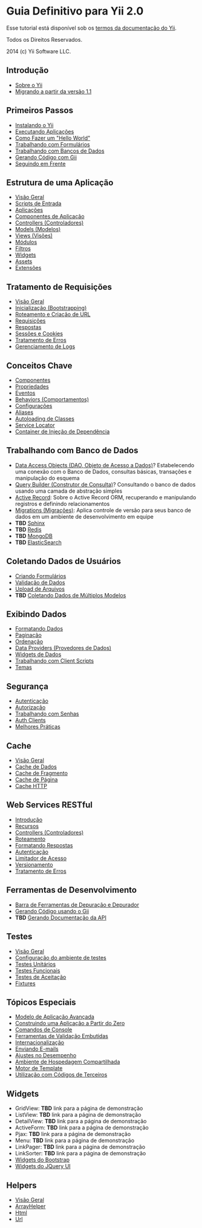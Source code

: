 Guia Definitivo para Yii 2.0
============================

Esse tutorial está disponível sob os [termos da documentação do Yii](http://www.yiiframework.com/doc/terms/).

Todos os Direitos Reservados.

2014 (c) Yii Software LLC.


Introdução
----------

* [Sobre o Yii](intro-yii.md)
* [Migrando a partir da versão 1.1](intro-upgrade-from-v1.md)


Primeiros Passos
----------------

* [Instalando o Yii](start-installation.md)
* [Executando Aplicações](start-workflow.md)
* [Como Fazer um "Hello World"](start-hello.md)
* [Trabalhando com Formulários](start-forms.md)
* [Trabalhando com Bancos de Dados](start-databases.md)
* [Gerando Código com Gii](start-gii.md)
* [Seguindo em Frente](start-looking-ahead.md)


Estrutura de uma Aplicação
--------------------------

* [Visão Geral](structure-overview.md)
* [Scripts de Entrada](structure-entry-scripts.md)
* [Aplicações](structure-applications.md)
* [Componentes de Aplicação](structure-application-components.md)
* [Controllers (Controladores)](structure-controllers.md)
* [Models (Modelos)](structure-models.md)
* [Views (Visões)](structure-views.md)
* [Módulos](structure-modules.md)
* [Filtros](structure-filters.md)
* [Widgets](structure-widgets.md)
* [Assets](structure-assets.md)
* [Extensões](structure-extensions.md)


Tratamento de Requisições
-------------------------

* [Visão Geral](runtime-overview.md)
* [Inicialização (Bootstrapping)](runtime-bootstrapping.md)
* [Roteamento e Criação de URL](runtime-routing.md)
* [Requisições](runtime-requests.md)
* [Respostas](runtime-responses.md)
* [Sessões e Cookies](runtime-sessions-cookies.md)
* [Tratamento de Erros](runtime-handling-errors.md)
* [Gerenciamento de Logs](runtime-logging.md)


Conceitos Chave
---------------

* [Componentes](concept-components.md)
* [Propriedades](concept-properties.md)
* [Eventos](concept-events.md)
* [Behaviors (Comportamentos)](concept-behaviors.md)
* [Configurações](concept-configurations.md)
* [Aliases](concept-aliases.md)
* [Autoloading de Classes](concept-autoloading.md)
* [Service Locator](concept-service-locator.md)
* [Container de Injeção de Dependência](concept-di-container.md)


Trabalhando com Banco de Dados
------------------------------

* [Data Access Objects (DAO, Objeto de Acesso a Dados)](db-dao.md)? Estabelecendo uma conexão com o Banco de Dados, consultas básicas, transações e manipulação do esquema
* [Query Builder (Construtor de Consulta)](db-query-builder.md)? Consultando o banco de dados usando uma camada de abstração simples
* [Active Record](db-active-record.md): Sobre o Active Record ORM, recuperando e manipulando registros e definindo relacionamentos
* [Migrations (Migrações)](db-migrations.md): Aplica controle de versão para seus banco de dados em um ambiente de desenvolvimento em equipe
* **TBD** [Sphinx](db-sphinx.md)
* **TBD** [Redis](db-redis.md)
* **TBD** [MongoDB](db-mongodb.md)
* **TBD** [ElasticSearch](db-elasticsearch.md)


Coletando Dados de Usuários
---------------------------

* [Criando Formulários](input-forms.md)
* [Validação de Dados](input-validation.md)
* [Upload de Arquivos](input-file-upload.md)
* **TBD** [Coletando Dados de Múltiplos Modelos](input-multiple-models.md)


Exibindo Dados
---------------

* [Formatando Dados](output-formatter.md)
* [Paginação](output-pagination.md)
* [Ordenação](output-sorting.md)
* [Data Providers (Provedores de Dados)](output-data-providers.md)
* [Widgets de Dados](output-data-widgets.md)
* [Trabalhando com Client Scripts](output-client-scripts.md)
* [Temas](output-theming.md)


Segurança
--------

* [Autenticação](security-authentication.md)
* [Autorização](security-authorization.md)
* [Trabalhando com Senhas](security-passwords.md)
* [Auth Clients](security-auth-clients.md)
* [Melhores Práticas](security-best-practices.md)


Cache
-------

* [Visão Geral](caching-overview.md)
* [Cache de Dados](caching-data.md)
* [Cache de Fragmento](caching-fragment.md)
* [Cache de Página](caching-page.md)
* [Cache HTTP](caching-http.md)


Web Services RESTful 
------------------------

* [Introdução](rest-quick-start.md)
* [Recursos](rest-resources.md)
* [Controllers (Controladores)](rest-controllers.md)
* [Roteamento](rest-routing.md)
* [Formatando Respostas](rest-response-formatting.md)
* [Autenticação](rest-authentication.md)
* [Limitador de Acesso](rest-rate-limiting.md)
* [Versionamento](rest-versioning.md)
* [Tratamento de Erros](rest-error-handling.md)


Ferramentas de Desenvolvimento
------------------------------

* [Barra de Ferramentas de Depuração e Depurador](tool-debugger.md)
* [Gerando Código usando o Gii](tool-gii.md)
* **TBD** [Gerando Documentação da API](tool-api-doc.md)


Testes
------

* [Visão Geral](test-overview.md)
* [Configuração do ambiente de testes](test-environment-setup.md)
* [Testes Unitários](test-unit.md)
* [Testes Funcionais](test-functional.md)
* [Testes de Aceitação](test-acceptance.md)
* [Fixtures](test-fixtures.md)


Tópicos Especiais
-----------------

* [Modelo de Aplicação Avançada](tutorial-advanced-app.md)
* [Construindo uma Aplicação a Partir do Zero](tutorial-start-from-scratch.md)
* [Comandos de Console](tutorial-console.md)
* [Ferramentas de Validação Embutidas](tutorial-core-validators.md)
* [Internacionalização](tutorial-i18n.md)
* [Enviando E-mails](tutorial-mailing.md)
* [Ajustes no Desempenho](tutorial-performance-tuning.md)
* [Ambiente de Hospedagem Compartilhada](tutorial-shared-hosting.md)
* [Motor de Template](tutorial-template-engines.md)
* [Utilização com Códigos de Terceiros](tutorial-yii-integration.md)


Widgets
-------

* GridView: **TBD** link para a página de demonstração
* ListView: **TBD** link para a página de demonstração
* DetailView: **TBD** link para a página de demonstração
* ActiveForm: **TBD** link para a página de demonstração
* Pjax: **TBD** link para a página de demonstração
* Menu: **TBD** link para a página de demonstração
* LinkPager: **TBD** link para a página de demonstração
* LinkSorter: **TBD** link para a página de demonstração
* [Widgets do Bootstrap](widget-bootstrap.md)
* [Widgets do JQuery UI](widget-jui.md)


Helpers
-------

* [Visão Geral](helper-overview.md)
* [ArrayHelper](helper-array.md)
* [Html](helper-html.md)
* [Url](helper-url.md)
